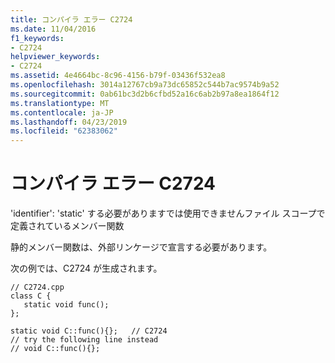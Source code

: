 ```yaml
---
title: コンパイラ エラー C2724
ms.date: 11/04/2016
f1_keywords:
- C2724
helpviewer_keywords:
- C2724
ms.assetid: 4e4664bc-8c96-4156-b79f-03436f532ea8
ms.openlocfilehash: 3014a12767cb9a73dc65852c544b7ac9574b9a52
ms.sourcegitcommit: 0ab61bc3d2b6cfbd52a16c6ab2b97a8ea1864f12
ms.translationtype: MT
ms.contentlocale: ja-JP
ms.lasthandoff: 04/23/2019
ms.locfileid: "62383062"
---
```

# <a name="compiler-error-c2724"></a>コンパイラ エラー C2724

'identifier': 'static' する必要がありますでは使用できませんファイル スコープで定義されているメンバー関数

静的メンバー関数は、外部リンケージで宣言する必要があります。

次の例では、C2724 が生成されます。

```
// C2724.cpp
class C {
   static void func();
};

static void C::func(){};   // C2724
// try the following line instead
// void C::func(){};
```
